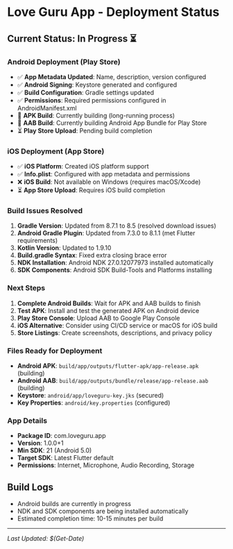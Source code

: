 # Love Guru App - Deployment Status

## Current Status: In Progress ⏳

### Android Deployment (Play Store)
- ✅ **App Metadata Updated**: Name, description, version configured
- ✅ **Android Signing**: Keystore generated and configured
- ✅ **Build Configuration**: Gradle settings updated
- ✅ **Permissions**: Required permissions configured in AndroidManifest.xml
- 🔄 **APK Build**: Currently building (long-running process)
- 🔄 **AAB Build**: Currently building Android App Bundle for Play Store
- ⏳ **Play Store Upload**: Pending build completion

### iOS Deployment (App Store)
- ✅ **iOS Platform**: Created iOS platform support
- ✅ **Info.plist**: Configured with app metadata and permissions
- ❌ **iOS Build**: Not available on Windows (requires macOS/Xcode)
- ⏳ **App Store Upload**: Requires iOS build completion

### Build Issues Resolved
1. **Gradle Version**: Updated from 8.7.1 to 8.5 (resolved download issues)
2. **Android Gradle Plugin**: Updated from 7.3.0 to 8.1.1 (met Flutter requirements)
3. **Kotlin Version**: Updated to 1.9.10
4. **Build.gradle Syntax**: Fixed extra closing brace error
5. **NDK Installation**: Android NDK 27.0.12077973 installed automatically
6. **SDK Components**: Android SDK Build-Tools and Platforms installing

### Next Steps
1. **Complete Android Builds**: Wait for APK and AAB builds to finish
2. **Test APK**: Install and test the generated APK on Android device
3. **Play Store Console**: Upload AAB to Google Play Console
4. **iOS Alternative**: Consider using CI/CD service or macOS for iOS build
5. **Store Listings**: Create screenshots, descriptions, and privacy policy

### Files Ready for Deployment
- **Android APK**: `build/app/outputs/flutter-apk/app-release.apk` (building)
- **Android AAB**: `build/app/outputs/bundle/release/app-release.aab` (building)
- **Keystore**: `android/app/loveguru-key.jks` (secured)
- **Key Properties**: `android/key.properties` (configured)

### App Details
- **Package ID**: com.loveguru.app
- **Version**: 1.0.0+1
- **Min SDK**: 21 (Android 5.0)
- **Target SDK**: Latest Flutter default
- **Permissions**: Internet, Microphone, Audio Recording, Storage

## Build Logs
- Android builds are currently in progress
- NDK and SDK components are being installed automatically
- Estimated completion time: 10-15 minutes per build

---
*Last Updated: $(Get-Date)*